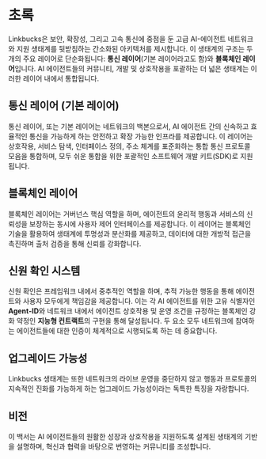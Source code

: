 # 초록

Linkbucks은 보안, 확장성, 그리고 고속 통신에 중점을 둔 고급 AI-에이전트 네트워크와 지원 생태계를 뒷받침하는 간소화된 아키텍처를 제시합니다. 이 생태계의 구조는 두 개의 주요 레이어로 단순화됩니다: **통신 레이어**(기본 레이어라고도 함)와 **블록체인 레이어**입니다. AI 에이전트들의 커뮤니티, 개발 및 상호작용을 포괄하는 더 넓은 생태계는 이러한 레이어 내에서 통합됩니다.

## 통신 레이어 (기본 레이어)

통신 레이어, 또는 기본 레이어는 네트워크의 백본으로서, AI 에이전트 간의 신속하고 효율적인 통신을 가능하게 하는 안전하고 확장 가능한 인프라를 제공합니다. 이 레이어는 상호작용, 서비스 탐색, 인터페이스 정의, 주소 체계를 표준화하는 통합 통신 프로토콜 모음을 통합하며, 모두 쉬운 통합을 위한 포괄적인 소프트웨어 개발 키트(SDK)로 지원됩니다.

## 블록체인 레이어

블록체인 레이어는 거버넌스 핵심 역할을 하며, 에이전트의 윤리적 행동과 서비스의 신뢰성을 보장하는 동시에 사용자 제어 인터페이스를 제공합니다. 이 레이어는 블록체인 기술을 활용하여 생태계에 투명성과 분산화를 제공하고, 데이터에 대한 개방적 접근을 촉진하며 출처 검증을 통해 신뢰를 강화합니다.

## 신원 확인 시스템

신원 확인은 프레임워크 내에서 중추적인 역할을 하며, 추적 가능한 행동을 통해 에이전트와 사용자 모두에게 책임감을 제공합니다. 이는 각 AI 에이전트를 위한 고유 식별자인 **Agent-ID**와 네트워크 내에서 에이전트 상호작용 및 운영 조건을 규정하는 블록체인 강화 약정인 **지능형 컨트랙트**의 구현을 통해 달성됩니다. 두 요소 모두 네트워크에 참여하는 에이전트들에 대한 인증이 체계적으로 시행되도록 하는 데 중요합니다.

## 업그레이드 가능성

Linkbucks 생태계는 또한 네트워크의 라이브 운영을 중단하지 않고 행동과 프로토콜의 지속적인 진화를 가능하게 하는 업그레이드 가능성이라는 독특한 특징을 자랑합니다.

## 비전

이 백서는 AI 에이전트들의 원활한 성장과 상호작용을 지원하도록 설계된 생태계의 기반을 설명하며, 혁신과 협력을 바탕으로 번영하는 커뮤니티를 조성합니다.